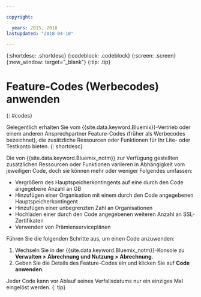 ```yaml
---

copyright:

  years: 2015, 2018
lastupdated: "2018-04-10"

---
```


{:shortdesc: .shortdesc}
{:codeblock: .codeblock}
{:screen: .screen}
{:new_window: target="_blank"}
{:tip: .tip}

# Feature-Codes (Werbecodes) anwenden
{: #codes}

Gelegentlich erhalten Sie vom {{site.data.keyword.Bluemix}}-Vertrieb oder einem anderen Ansprechpartner Feature-Codes (früher als Werbecodes bezeichnet), die zusätzliche Ressourcen oder Funktionen für Ihr Lite- oder Testkonto bieten.
{: shortdesc}

Die von {{site.data.keyword.Bluemix_notm}} zur Verfügung gestellten zusätzlichen Ressourcen oder Funktionen variieren in Abhängigkeit vom jeweiligen Code, doch sie können mehr oder weniger Folgendes umfassen:

  * Vergrößern des Hauptspeicherkontingents auf eine durch den Code angegebene Anzahl an GB
  * Hinzufügen einer Organisation mit einem durch den Code angegebenen Hauptspeicherkontingent
  * Hinzufügen einer unbegrenzten Zahl an Organisationen
  * Hochladen einer durch den Code angegebenen weiteren Anzahl an SSL-Zertifikaten
  * Verwenden von Prämienserviceplänen

Führen Sie die folgenden Schritte aus, um einen Code anzuwenden:

1. Wechseln Sie in der {{site.data.keyword.Bluemix_notm}}-Konsole zu **Verwalten > Abrechnung und Nutzung > Abrechnung**.
2. Geben Sie die Details des Feature-Codes ein und klicken Sie auf **Code anwenden**.

Jeder Code kann vor Ablauf seines Verfallsdatums nur ein einziges Mal eingelöst werden.
{: tip}
